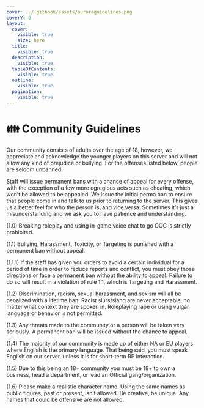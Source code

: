 ```yaml
---
cover: ../.gitbook/assets/auroraguidelines.png
coverY: 0
layout:
  cover:
    visible: true
    size: hero
  title:
    visible: true
  description:
    visible: true
  tableOfContents:
    visible: true
  outline:
    visible: true
  pagination:
    visible: true
---
```


# 👪 Community Guidelines

Our community consists of adults over the age of 18, however, we appreciate and acknowledge the younger players on this server and will not allow any kind of prejudice or bullying. For the offenses listed below, people are seldom unbanned.

Staff will issue permanent bans with a chance of appeal for every offense, with the exception of a few more egregious acts such as cheating, which won’t be allowed to be appealed. We issue the initial perma ban to ensure that people come in and talk to us prior to returning to the server.  This gives us a better feel for who the person is, and vice versa.  Sometimes it’s just a misunderstanding and we ask you to have patience and understanding. &#x20;

(1.0) Breaking roleplay and using in-game voice chat to go OOC is strictly prohibited.

(1.1) Bullying, Harassment, Toxicity, or Targeting is punished with a permanent ban without appeal.​

(1.1.1) If the staff has given you orders to avoid a certain individual for a period of time in order to reduce reports and conflict, you must obey those directions or face a permanent ban without the ability to appeal. Failure to do so will result in a violation of rule 1.1, which is Targeting and Harassment.

(1.2) Discrimination, racism, sexual harassment, and sexism will all be penalized with a lifetime ban. Racist slurs/slang are never acceptable, no matter what context they are spoken in. Roleplaying rape or using vulgar language or behavior is not permitted.

(1.3) Any threats made to the community or a person will be taken very seriously. A permanent ban will be issued without the chance to appeal.

(1.4) The majority of our community is made up of either NA or EU players where English is the primary language. That being said, you must speak English on our server, unless it is for short-term RP interaction.

(1.5) Due to this being an 18+ community you must be 18+ to own a business, head a department, or lead an Official gang/organization.

(1.6) Please make a realistic character name.  Using the same names as public figures, past or present, isn’t allowed.  Be creative, be unique.  Any names that could be offensive are not allowed.
